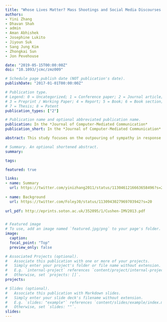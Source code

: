 ```yaml
---
title: "Whose Lives Matter? Mass Shootings and Social Media Discourses of Sympathy and Policy, 2012-2014"
authors:
- Yini Zhang
- Dhavan Shah
- admin
- Aman Abhishek
- Josephine Lukito
- Jiyoun Suk
- Sang Jung Kim
- Zhongkai Sun
- Jon Pevehouse 

date: "2019-05-15T00:00:00Z"
doi: "10.1093/jcmc/zmz009"

# Schedule page publish date (NOT publication's date).
publishDate: "2017-01-01T00:00:00Z"

# Publication type.
# Legend: 0 = Uncategorized; 1 = Conference paper; 2 = Journal article;
# 3 = Preprint / Working Paper; 4 = Report; 5 = Book; 6 = Book section;
# 7 = Thesis; 8 = Patent
publication_types: ["2"]

# Publication name and optional abbreviated publication name.
publication: In the *Journal of Computer-Mediated Communication*
publication_short: In the *Journal of Computer-Mediated Communication*

abstract: This study focuses on the outpouring of sympathy in response to mass shootings and the contestation over gun policy on Twitter from 2012 to 2014 and relates these discourses to features of mass shooting events. We use two approaches to Twitter text analysis—hashtag grouping and supervised machine learning (ML)—to triangulate an understanding of intensity and duration of “thoughts and prayers,” gun control, and gun rights discourses. We conduct parallel time series analyses to predict their temporal patterns in response to features of mass shootings. Our analyses reveal that while the total number of victims and child deaths consistently predicted public grieving and calls for gun control, public shootings consistently predicted the defense of gun rights. Further, the race of victims and perpetrators affected the levels of public mourning and policy debates, with the loss of black lives and the violence inflicted by white shooters generating less sympathy and policy discourses.

# Summary. An optional shortened abstract.
summary: 

tags:

featured: true

links:
- name: Summary
  url: https://twitter.com/yinizhang2011/status/1130461216663658496?s=20
  
- name: Background
  url: https://twitter.com/FoleyJ0/status/1130943027969703942?s=20
  
url_pdf: http://eprints.soton.ac.uk/352095/1/Cushen-IMV2013.pdf


# Featured image
# To use, add an image named `featured.jpg/png` to your page's folder. 
image:
  caption: 
  focal_point: "Top"
  preview_only: false

# Associated Projects (optional).
#   Associate this publication with one or more of your projects.
#   Simply enter your project's folder or file name without extension.
#   E.g. `internal-project` references `content/project/internal-project/index.md`.
#   Otherwise, set `projects: []`.
projects:

# Slides (optional).
#   Associate this publication with Markdown slides.
#   Simply enter your slide deck's filename without extension.
#   E.g. `slides: "example"` references `content/slides/example/index.md`.
#   Otherwise, set `slides: ""`.
slides: 
---
```



